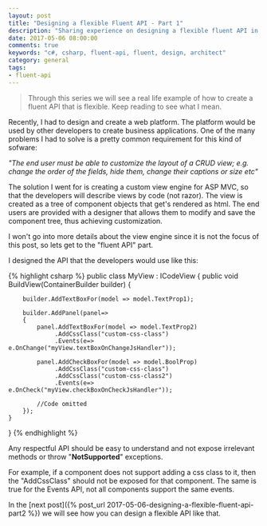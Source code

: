 ```yaml
---
layout: post
title: "Designing a flexible Fluent API - Part 1"
description: "Sharing experience on designing a flexible fluent API in C# (Part 1)"
date: 2017-05-06 08:00:00
comments: true
keywords: "c#, csharp, fluent-api, fluent, design, architect"
category: general
tags:
- fluent-api
---
```


>Through this series we will see a real life example of how to create a fluent API that is flexible. Keep reading to see what I mean.

Recently, I had to design and create a web platform. The platform would be used by other developers to create business applications. One of the many problems I had to solve is a pretty common requirement for this kind of sofware: 

*"The end user must be able to customize the layout of a CRUD view; e.g. change the order of the fields, hide them, change their captions or size etc"*

The solution I went for is creating a custom view engine for ASP MVC, so that the developers will describe views by code (not razor). The view is created as a tree of component objects that get's rendered as html. The end users are provided with a designer that allows them to modify and save the component tree, thus achieving customization.

I won't go into more details about the view engine since it is not the focus of this post, so lets get to the "fluent API" part. 
 
I designed the API that the developers would use like this:

{% highlight csharp %}
public class MyView : ICodeView<ViewModel>
{
    public void BuildView(ContainerBuilder<ViewModel> builder)
    {
        
        builder.AddTextBoxFor(model => model.TextProp1);

        builder.AddPanel(panel=> 
        {
            panel.AddTextBoxFor(model => model.TextProp2)
                 .AddCssClass("custom-css-class")
                 .Events(e=> e.OnChange("myView.textBoxOnChangeJsHandler"));

            panel.AddCheckBoxFor(model => model.BoolProp)
                 .AddCssClass("custom-css-class")
                 .AddCssClass("custom-css-class2")
                 .Events(e=> e.OnCheck("myView.checkBoxOnCheckJsHandler"));

            //Code omitted
        });
    }
}
{% endhighlight %}

Any respectful API should be easy to understand and not expose irrelevant methods or throw "**NotSupported**" exceptions. 

For example, if a component does not support adding a css class to it, then the "AddCssClass" should not be exposed for that component. The same is true for the Events API, not all components support the same events.

In the [next post]({% post_url 2017-05-06-designing-a-flexible-fluent-api-part2 %}) we will see how you can design a flexible API like that.